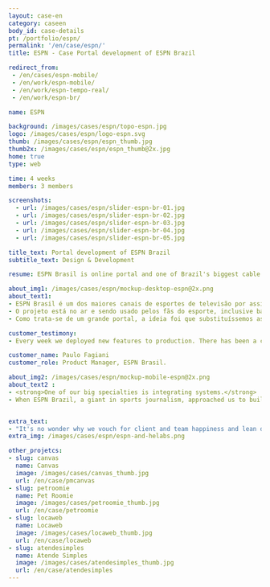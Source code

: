 ```yaml
---
layout: case-en
category: caseen
body_id: case-details
pt: /portfolio/espn/
permalink: '/en/case/espn/'
title: ESPN - Case Portal development of ESPN Brazil

redirect_from:
 - /en/cases/espn-mobile/
 - /en/work/espn-mobile/
 - /en/work/espn-tempo-real/
 - /en/work/espn-br/

name: ESPN

background: /images/cases/espn/topo-espn.jpg
logo: /images/cases/espn/logo-espn.svg
thumb: /images/cases/espn/espn_thumb.jpg
thumb2x: /images/cases/espn/espn_thumb@2x.jpg
home: true
type: web

time: 4 weeks
members: 3 members

screenshots:
  - url: /images/cases/espn/slider-espn-br-01.jpg
  - url: /images/cases/espn/slider-espn-br-02.jpg
  - url: /images/cases/espn/slider-espn-br-03.jpg
  - url: /images/cases/espn/slider-espn-br-04.jpg
  - url: /images/cases/espn/slider-espn-br-05.jpg

title_text: Portal development of ESPN Brazil
subtitle_text: Design & Development

resume: ESPN Brasil is online portal and one of Brazil's biggest cable television sports channel

about_img1: /images/cases/espn/mockup-desktop-espn@2x.png
about_text1:
- ESPN Brasil é um dos maiores canais de esportes de televisão por assinatura do Brasil. Com versão responsiva, sanou diversos problemas com o público deste meio, que não conseguiam acessar o portal por um dispositivo mobile.
- O projeto está no ar e sendo usado pelos fãs do esporte, inclusive bateu recorde de audiência nos primeiros meses em que foi lançado.
- Como trata-se de um grande portal, a ideia foi que substituíssemos as páginas, uma por uma, para que os usuários não sentissem tanto a mudança. O portal, hoje, tem 100% de suporte para dispositivos mobile.

customer_testimony:
- Every week we deployed new features to production. There has been a couple of partners in the IT community helping ESPN maintain the fast-paced editorial rhythm and HE:labs is one of these companies.

customer_name: Paulo Fagiani
customer_role: Product Manager, ESPN Brasil.

about_img2: /images/cases/espn/mockup-mobile-espn@2x.png
about_text2 :
- <strong>One of our big specialties is integrating systems.</strong>
- When ESPN Brazil, a giant in sports journalism, approached us to build their first mobile portal, it was a a huge chance to write some history. We ended up developing and integrating an entirely new mobile application within their existing CMS system in record time.


extra_text:
- "It's no wonder why we vouch for client and team happiness and lean deliveries that work perfectly."
extra_img: /images/cases/espn/espn-and-helabs.png

other_projetcs:
- slug: canvas
  name: Canvas
  image: /images/cases/canvas_thumb.jpg
  url: /en/case/pmcanvas
- slug: petroomie
  name: Pet Roomie
  image: /images/cases/petroomie_thumb.jpg
  url: /en/case/petroomie
- slug: locaweb
  name: Locaweb
  image: /images/cases/locaweb_thumb.jpg
  url: /en/case/locaweb
- slug: atendesimples
  name: Atende Simples
  image: /images/cases/atendesimples_thumb.jpg
  url: /en/case/atendesimples
---
```

